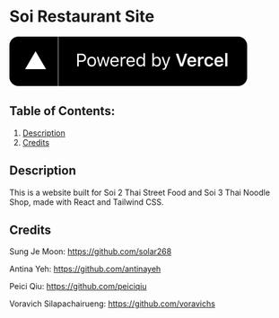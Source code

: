 
# Soi Restaurant Site

[![Powered by Vercel](https://raw.githubusercontent.com/abumalick/powered-by-vercel/master/powered-by-vercel.svg)](https://vercel.com?utm_source=powered-by-vercel)

  ## Table of Contents:
  1. [Description](#description)
  2. [Credits](#credits)

## Description 

This is a website built for Soi 2 Thai Street Food and Soi 3 Thai Noodle Shop, made with React and Tailwind CSS.

 ## Credits

Sung Je Moon: https://github.com/solar268

Antina Yeh: https://github.com/antinayeh

Peici Qiu: https://github.com/peiciqiu

Voravich Silapachairueng: https://github.com/voravichs
 



